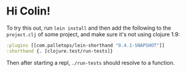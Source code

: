 # Hi Colin!

To try this out, run `lein install` and then add the following to the
`project.clj` of some project, and make sure it's not using clojure 1.9:

``` clojure
:plugins [[com.palletops/lein-shorthand "0.4.1-SNAPSHOT"]]
:shorthand {. [clojure.test/run-tests]}
```

Then after starting a repl, `./run-tests` should resolve to a function.
